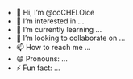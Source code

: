 - 👋 Hi, I’m @coCHELOice
- 👀 I’m interested in ...
- 🌱 I’m currently learning ...
- 💞️ I’m looking to collaborate on ...
- 📫 How to reach me ...
- 😄 Pronouns: ...
- ⚡ Fun fact: ...

<!---
coCHELOice/coCHELOice is a ✨ special ✨ repository because its `README.md` (this file) appears on your GitHub profile.
You can click the Preview link to take a look at your changes.
--->
